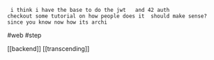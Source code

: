 	 i think i have the base to do the jwt   and 42 auth
	checkout some tutorial on how people does it  should make sense?
	since you know now how its archi

#web 
#step 


[[backend]]
[[transcending]]